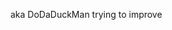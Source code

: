 aka DoDaDuckMan
trying to improve


<!---
superducky43/superducky43 is a ✨ special ✨ repository because its `README.md` (this file) appears on your GitHub profile.
You can click the Preview link to take a look at your changes.
--->
